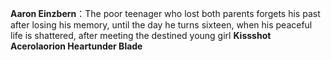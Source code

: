 **Aaron Einzbern**：The poor teenager who lost both parents forgets his past after losing his memory, until the day he turns sixteen, when his peaceful life is shattered, after meeting the destined young girl
**Kissshot Acerolaorion Heartunder Blade**
